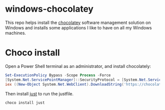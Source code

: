 # windows-chocolatey

This repo helps install the [chocolatey](https://docs.chocolatey.org/en-us/) software management solution on Windows and installs some applications I like to have on all my Windows machines.


# Choco install

Open a Power Shell terminal as an administrator, and install chocolately:

```ps1
Set-ExecutionPolicy Bypass -Scope Process -Force
[System.Net.ServicePointManager]::SecurityProtocol = [System.Net.ServicePointManager]::SecurityProtocol -bor 3072
iex ((New-Object System.Net.WebClient).DownloadString('https://chocolatey.org/install.ps1'))
```

Then install [just](https://github.com/casey/just) to run the justfile.

`choco install just`
